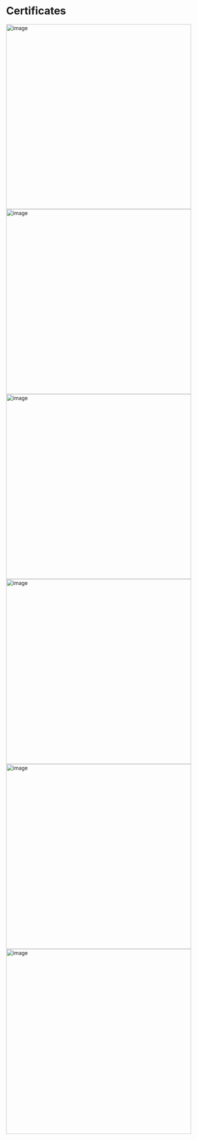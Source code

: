 # Certificates
<img width="500" alt="image" src="https://github.com/Raghu-murugankutty/Certificates/assets/41443395/7e8b4d4e-ee39-4c36-885a-341e17d3d67b">
<img width="500" alt="image" src="https://github.com/Raghu-murugankutty/Certificates/assets/41443395/256bee43-0b6f-4667-9351-c7a1b731a130">
<img width="500" alt="image" src="https://github.com/Raghu-murugankutty/Certificates/assets/41443395/4861f700-b0b4-414f-a2a0-c37f31bab77c">
<img width="500" alt="image" src="https://github.com/Raghu-murugankutty/Certificates/assets/41443395/0b9ff4b1-e930-4d4b-aa33-3d87d3775bbb">
<img width="500" alt="image" src="https://github.com/Raghu-murugankutty/Certificates/assets/41443395/87bd5036-18c4-4627-9e72-7e9d24fee6f6">
<img width="500" alt="image" src="https://github.com/Raghu-murugankutty/Certificates/assets/41443395/51539b69-0844-4880-b487-aafa5ccd5515">








